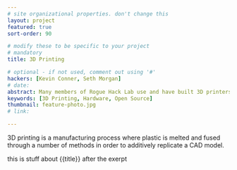 ```yaml
---
# site organizational properties. don't change this
layout: project
featured: true
sort-order: 90

# modify these to be specific to your project
# mandatory
title: 3D Printing

# optional - if not used, comment out using '#'
hackers: [Kevin Conner, Seth Morgan]
# date: 
abstract: Many members of Rogue Hack Lab use and have built 3D printers. Collectively mastering this process is an ongoing project that we engage in at nearly every oportunity.
keywords: [3D Printing, Hardware, Open Source]
thumbnail: feature-photo.jpg
# link:

---
```


3D printing is a manufacturing process where plastic is melted and fused through a number of methods in order to additively replicate a CAD model.
<!--more-->
this is stuff about {{title}} after the exerpt

